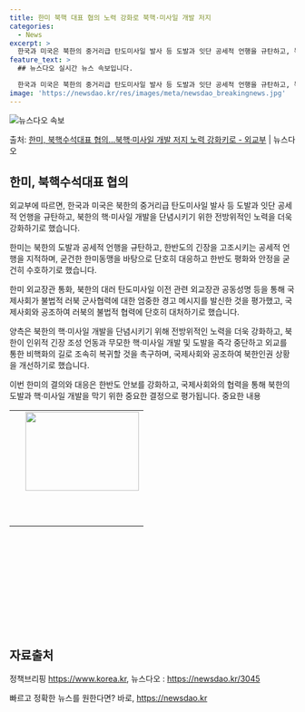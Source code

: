 ```yaml
---
title: 한미 북핵 대표 협의 노력 강화로 북핵·미사일 개발 저지
categories:
  - News
excerpt: >
  한국과 미국은 북한의 중거리급 탄도미사일 발사 등 도발과 잇단 공세적 언행을 규탄하고, 북한의 핵미사일 개발…
feature_text: >
  ## 뉴스다오 실시간 뉴스 속보입니다.

  한국과 미국은 북한의 중거리급 탄도미사일 발사 등 도발과 잇단 공세적 언행을 규탄하고, 북한의 핵미사일 개발…
image: 'https://newsdao.kr/res/images/meta/newsdao_breakingnews.jpg'
---
```


![뉴스다오 속보](https://newsdao.kr/res/images/meta/newsdao_breakingnews.jpg)

<p>출처: <a href="https://newsdao.kr/3045" rel="dofollow">한미, 북핵수석대표 협의…북핵·미사일 개발 저지 노력 강화키로 - 외교부</a> | 뉴스다오</p>

<h2 data-ke-size="size26">한미, 북핵수석대표 협의</h2>
외교부에 따르면, 한국과 미국은 북한의 중거리급 탄도미사일 발사 등 도발과 잇단 공세적 언행을 규탄하고, 북한의 핵·미사일 개발을 단념시키기 위한 전방위적인 노력을 더욱 강화하기로 했습니다.

한미는 북한의 도발과 공세적 언행을 규탄하고, 한반도의 긴장을 고조시키는 공세적 언행을 지적하며, 굳건한 한미동맹을 바탕으로 단호히 대응하고 한반도 평화와 안정을 굳건히 수호하기로 했습니다.

한미 외교장관 통화, 북한의 대러 탄도미사일 이전 관련 외교장관 공동성명 등을 통해 국제사회가 불법적 러북 군사협력에 대한 엄중한 경고 메시지를 발신한 것을 평가했고, 국제사회와 공조하여 러북의 불법적 협력에 단호히 대처하기로 했습니다.

양측은 북한의 핵·미사일 개발을 단념시키기 위해 전방위적인 노력을 더욱 강화하고, 북한이 인위적 긴장 조성 언동과 무모한 핵·미사일 개발 및 도발을 즉각 중단하고 외교를 통한 비핵화의 길로 조속히 복귀할 것을 촉구하며, 국제사회와 공조하여 북한인권 상황을 개선하기로 했습니다.

이번 한미의 결의와 대응은 한반도 안보를 강화하고, 국제사회와의 협력을 통해 북한의 도발과 핵·미사일 개발을 막기 위한 중요한 결정으로 평가됩니다. 중요한 내용

<!-- 아래는 이미지가 들어가는 테이블입니다. 테이블 내용은 건드리지 마시고, 필히 테이블 형식을 유지해주세요. -->
<table style="height: 353px; width: 500px;">
<tbody>
<tr>
<td>
<p data-ke-size="size16">&nbsp;</p>
</td>
<td style="text-align: center;"><img src="https://imgnews.pstatic.net/image/629/2022/03/23/0000109518_001_20220323112709415.jpg?type=w647" alt="" width="200" height="139"></td>
</tr>
<tr>
<td>
<p data-ke-size="size16">&nbsp;</p>
</td>
<td>
<p data-ke-size="size16">&nbsp;</p>
</td>
</tr>
</tbody>
</table>
<p data-ke-size="size16">&nbsp;</p>

<h2 data-ke-size="size26">자료출처</h2>
정책브리핑 <a href="https://https://www.korea.kr">https://www.korea.kr</a>, 뉴스다오 : <a href="https://newsdao.kr/3045">https://newsdao.kr/3045</a> 

빠르고 정확한 뉴스를 원한다면? 바로, <a href="https://newsdao.kr" rel="dofollow">https://newsdao.kr</a>


    
